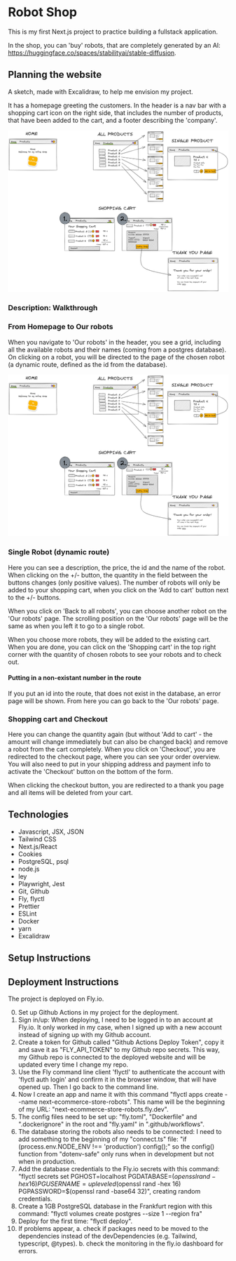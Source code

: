# Robot Shop

This is my first Next.js project to practice building a fullstack application.

In the shop, you can 'buy' robots, that are completely generated by an AI: https://huggingface.co/spaces/stabilityai/stable-diffusion.

## Planning the website

A sketch, made with Excalidraw, to help me envision my project.

It has a homepage greeting the customers. In the header is a nav bar with a shopping cart icon on the right side, that includes the number of products, that have been added to the cart, and a footer describing the 'company'.

![Ecommerce store sketch](./Mockup_EcommerceStore.png)

### Description: Walkthrough

### From Homepage to Our robots

When you navigate to 'Our robots' in the header, you see a grid, including all the available robots and their names (coming from a postgres database). On clicking on a robot, you will be directed to the page of the chosen robot (a dynamic route, defined as the id from the database).

![screenshot of the Our robots page](./Mockup_EcommerceStore.png)

### Single Robot (dynamic route)

Here you can see a description, the price, the id and the name of the robot. When clicking on the +/- button, the quantity in the field between the buttons changes (only positive values). The number of robots will only be added to your shopping cart, when you click on the 'Add to cart' button next to the +/- buttons.

When you click on 'Back to all robots', you can choose another robot on the 'Our robots' page. The scrolling position on the 'Our robots' page will be the same as when you left it to go to a single robot.

When you choose more robots, they will be added to the existing cart. When you are done, you can click on the 'Shopping cart' in the top right corner with the quantity of chosen robots to see your robots and to check out.

#### Putting in a non-existant number in the route

If you put an id into the route, that does not exist in the database, an error page will be shown. From here you can go back to the 'Our robots' page.

### Shopping cart and Checkout

Here you can change the quantity again (but without 'Add to cart' - the amount will change immediately but can also be changed back) and remove a robot from the cart completely. When you click on 'Checkout', you are redirected to the checkout page, where you can see your order overview. You will also need to put in your shipping address and payment info to activate the 'Checkout' button on the bottom of the form.

When clicking the checkout button, you are redirected to a thank you page and all items will be deleted from your cart.

## Technologies

- Javascript, JSX, JSON
- Tailwind CSS
- Next.js/React
- Cookies
- PostgreSQL, psql
- node.js
- ley
- Playwright, Jest
- Git, Github
- Fly, flyctl
- Prettier
- ESLint
- Docker
- yarn
- Excalidraw

## Setup Instructions

## Deployment Instructions

The project is deployed on Fly.io.

0. Set up Github Actions in my project for the deployment.
1. Sign in/up: When deploying, I need to be logged in to an account at Fly.io. It only worked in my case, when I signed up with a new account instead of signing up with my Github account.
2. Create a token for Github called "Github Actions Deploy Token", copy it and save it as "FLY_API_TOKEN" to my Github repo secrets. This way, my Github repo is connected to the deployed website and will be updated every time I change my repo.
3. Use the Fly command line client 'flyctl' to authenticate the account with 'flyctl auth login' and confirm it in the browser window, that will have opened up. Then I go back to the command line.
4. Now I create an app and name it with this command "flyctl apps create --name next-ecommerce-store-robots". This name will be the beginning of my URL: "next-ecommerce-store-robots.fly.dev".
5. The config files need to be set up: "fly.toml", "Dockerfile" and ".dockerignore" in the root and "fly.yaml" in ".github/workflows".
6. The database storing the robots also needs to be connected: I need to add something to the beginning of my "connect.ts" file: "if (process.env.NODE_ENV !== 'production') config();" so the config() function from "dotenv-safe" only runs when in development but not when in production.
7. Add the database credentials to the Fly.io secrets with this command: "flyctl secrets set PGHOST=localhost PGDATABASE=$(openssl rand -hex 16) PGUSERNAME=upleveled$(openssl rand -hex 16) PGPASSWORD=$(openssl rand -base64 32)", creating random credentials.
8. Create a 1GB PostgreSQL database in the Frankfurt region with this command: "flyctl volumes create postgres --size 1 --region fra"
9. Deploy for the first time: "flyctl deploy".
10. If problems appear,
    a. check if packages need to be moved to the dependencies instead of the devDependencies (e.g. Tailwind, typescript, @types).
    b. check the monitoring in the fly.io dashboard for errors.
